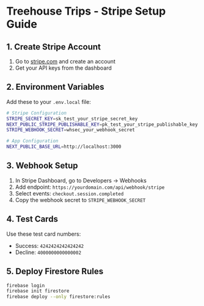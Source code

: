 # Treehouse Trips - Stripe Setup Guide

## 1. Create Stripe Account
1. Go to [stripe.com](https://stripe.com) and create an account
2. Get your API keys from the dashboard

## 2. Environment Variables
Add these to your `.env.local` file:

```bash
# Stripe Configuration
STRIPE_SECRET_KEY=sk_test_your_stripe_secret_key
NEXT_PUBLIC_STRIPE_PUBLISHABLE_KEY=pk_test_your_stripe_publishable_key
STRIPE_WEBHOOK_SECRET=whsec_your_webhook_secret

# App Configuration
NEXT_PUBLIC_BASE_URL=http://localhost:3000
```

## 3. Webhook Setup
1. In Stripe Dashboard, go to Developers → Webhooks
2. Add endpoint: `https://yourdomain.com/api/webhook/stripe`
3. Select events: `checkout.session.completed`
4. Copy the webhook secret to `STRIPE_WEBHOOK_SECRET`

## 4. Test Cards
Use these test card numbers:
- Success: `4242424242424242`
- Decline: `4000000000000002`

## 5. Deploy Firestore Rules
```bash
firebase login
firebase init firestore
firebase deploy --only firestore:rules
```

